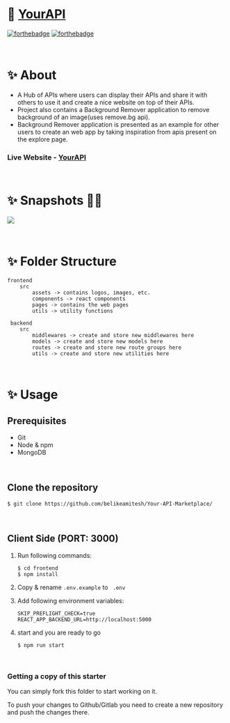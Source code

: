 # 🚀 [YourAPI]()


[![forthebadge](https://forthebadge.com/images/badges/built-with-love.svg)](https://forthebadge.com) 
[![forthebadge](https://forthebadge.com/images/badges/made-with-javascript.svg)](https://forthebadge.com)

<br/>

# ✨ About
* A Hub of APIs where users can display their APIs and share it with others to use it and create a nice website on top of their APIs.
* Project also contains a Background Remover application to remove background of an image(uses remove.bg api).
* Background Remover application is presented as an example for other users to create an web app by taking inspiration from apis present on the explore page.

### Live Website - <b>[YourAPI]()</b>

<br/>

# ✨ Snapshots 💫💫

![](https://snipboard.io/xy.jpg)


<br/>

# ✨ Folder Structure

```
frontend
    src
        assets -> contains logos, images, etc.
        components -> react components
        pages -> contains the web pages
        utils -> utility functions
        
 backend
    src
        middlewares -> create and store new middlewares here
        models -> create and store new models here
        routes -> create and store new route groups here
        utils -> create and store new utilities here

```

<br/>

# ✨ Usage

## Prerequisites
* Git
* Node & npm
* MongoDB

<br/>

## Clone the repository
```
$ git clone https://github.com/belikeamitesh/Your-API-Marketplace/ 
```

<br/>

## Client Side (PORT: 3000)
1. Run following commands:
    ```
    $ cd frontend
    $ npm install
    ```

2. Copy & rename ``` .env.example ``` to ``` .env``` 

3. Add following environment variables:
    ```
    SKIP_PREFLIGHT_CHECK=true
    REACT_APP_BACKEND_URL=http://localhost:5000
    ```

4. start and you are ready to go
    ```
    $ npm run start
    ```

<br/>

### Getting a copy of this starter 

You can simply fork this folder to start working on it.

To push your changes to Github/Gitlab you need to create a new repository and push the changes there.


